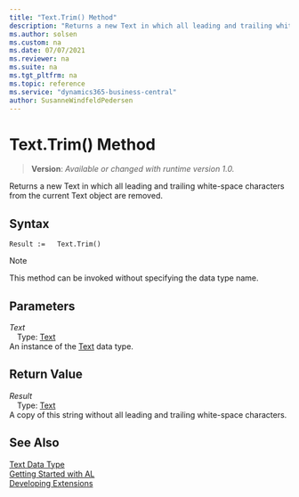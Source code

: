 ```yaml
---
title: "Text.Trim() Method"
description: "Returns a new Text in which all leading and trailing white-space characters from the current Text object are removed."
ms.author: solsen
ms.custom: na
ms.date: 07/07/2021
ms.reviewer: na
ms.suite: na
ms.tgt_pltfrm: na
ms.topic: reference
ms.service: "dynamics365-business-central"
author: SusanneWindfeldPedersen
---
```

[//]: # (START>DO_NOT_EDIT)
[//]: # (IMPORTANT:Do not edit any of the content between here and the END>DO_NOT_EDIT.)
[//]: # (Any modifications should be made in the .xml files in the ModernDev repo.)
# Text.Trim() Method
> **Version**: _Available or changed with runtime version 1.0._

Returns a new Text in which all leading and trailing white-space characters from the current Text object are removed.


## Syntax
```AL
Result :=   Text.Trim()
```
> [!NOTE]
> This method can be invoked without specifying the data type name.

## Parameters
*Text*  
&emsp;Type: [Text](text-data-type.md)  
An instance of the [Text](text-data-type.md) data type.  

## Return Value
*Result*  
&emsp;Type: [Text](text-data-type.md)  
A copy of this string without all leading and trailing white-space characters.


[//]: # (IMPORTANT: END>DO_NOT_EDIT)
## See Also
[Text Data Type](text-data-type.md)  
[Getting Started with AL](../../devenv-get-started.md)  
[Developing Extensions](../../devenv-dev-overview.md)